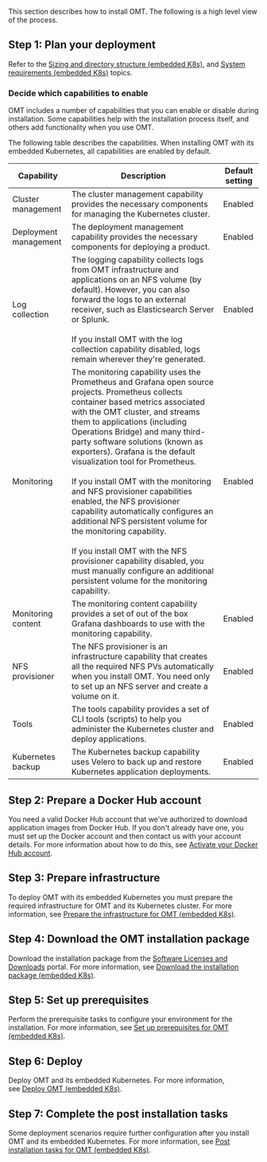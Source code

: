 <!DOCTYPE html>
<html>
<body>
<p>This section describes how to install OMT. The following is&nbsp;a high level view of the process.</p>

<h2>Step 1: Plan your deployment</h2>

<p>Refer to the <a href="/doc/OMT/Main/DirectoryStructureEmbedded" title="Sizing and directory structure (embedded K8s)">Sizing and directory structure (embedded K8s)</a>, and <a href="/doc/OMT/Main/SystemReqsEmbed" title="System requirements (embedded K8s)">System requirements (embedded K8s)</a> topics.</p>

<h3>Decide which capabilities to enable</h3>

<p>OMT includes a number of capabilities that you can enable or disable during installation. Some capabilities help with the installation process itself, and others add functionality when you use OMT.</p>

<p>The following table describes the capabilities.&nbsp;When installing OMT with its embedded Kubernetes, all capabilities are enabled by default.</p>


|Capability|Description|Default setting|
|---|---|---|
|Cluster management|The cluster management capability provides the necessary components for managing the Kubernetes cluster.|Enabled|
|Deployment management|The deployment management capability provides the necessary components for deploying a product.|Enabled|
|Log collection|The logging capability collects logs from OMT infrastructure and applications on an NFS volume (by default). However, you can also forward the logs to an external receiver, such as Elasticsearch Server or Splunk.<br /><br />If you install OMT with the log collection capability disabled, logs remain wherever they're generated.|Enabled|
|Monitoring|The monitoring capability uses the Prometheus and Grafana open source projects. Prometheus&nbsp;collects container based metrics associated with the OMT cluster, and streams them to applications&nbsp;(including Operations Bridge)&nbsp;and many third-party software solutions&nbsp;(known as exporters). Grafana&nbsp;is the default visualization tool for Prometheus.<br /><br />If you install OMT with the monitoring and NFS provisioner capabilities enabled, the NFS provisioner capability automatically configures an additional NFS persistent volume for the monitoring capability.<br /><br />If you install OMT with the NFS provisioner capability disabled, you must manually configure an additional persistent volume for the monitoring capability.|Enabled|
|Monitoring content|The monitoring content capability provides a set of out of the box Grafana dashboards to use with the monitoring capability.|Enabled|
|NFS provisioner|The NFS provisioner is an infrastructure capability that creates all the required NFS PVs automatically when you install OMT. You need only to set up an NFS server and create a volume on it.|Enabled|
|Tools|The tools capability provides a set of CLI tools (scripts) to help you administer the Kubernetes cluster and deploy applications.|Enabled|
|Kubernetes backup|The Kubernetes backup capability uses Velero to back up and restore Kubernetes&nbsp;application deployments.|Enabled|
		

<h2>Step 2: Prepare&nbsp;a Docker Hub account&nbsp;</h2>

<p>You need a valid Docker Hub account that we've authorized to download application images from Docker Hub. If you don't already have one, you must set up the Docker account and then contact us with your account details. For more information about how to do this, see <a href="/doc/OMT/Main/ActivateDockerAccountEmbed" title="Activate your Docker Hub account">Activate your Docker Hub account</a>.</p>

<h2>Step 3: Prepare infrastructure</h2>

<p>To deploy OMT with its embedded Kubernetes you must prepare the required infrastructure for OMT and its Kubernetes cluster. For more information, see <a href="/doc/OMT/Main/InfraEmbedded" title="Prepare the infrastructure for OMT (embedded K8s)">Prepare the infrastructure for OMT (embedded K8s)</a>.</p>

<h2>Step 4: Download the OMT installation package</h2>

<p>Download the installation package from&nbsp;the&nbsp;<a href="https://sld.microfocus.com/mysoftware/index" title="Software Licenses and Downloads">Software&nbsp;Licenses and Downloads</a>&nbsp;portal. For more information, see&nbsp;<a href="/doc/OMT/Main/DownloadInstallPackageEmbed" title="Download the installation package (embedded K8s)">Download the installation package (embedded K8s)</a>.</p>

<h2>Step 5: Set up&nbsp;prerequisites</h2>

<p>Perform the prerequisite&nbsp;tasks to configure your environment for the installation.&nbsp;For more information, see&nbsp;<a href="/doc/OMT/Main/InstallPrereqsEmbed" title="Set up prerequisites for OMT (embedded K8s)">Set up prerequisites for OMT (embedded K8s)</a>.</p>

<h2>Step 6: Deploy</h2>

<p>Deploy OMT and its embedded Kubernetes.&nbsp;For more information, see&nbsp;<a href="/doc/OMT/Main/DeployEmbed" title="Deploy OMT (embedded K8s)">Deploy OMT (embedded K8s)</a>.</p>

<h2>Step 7: Complete the post installation tasks</h2>

<p>Some deployment scenarios require further configuration after you install OMT and its embedded Kubernetes. For more information, see&nbsp;<a href="/doc/OMT/Main/PostInstallEmbed" title="Post installation tasks for OMT (embedded K8s)">Post installation tasks for OMT (embedded K8s)</a>.</p>
</body>
</html>
